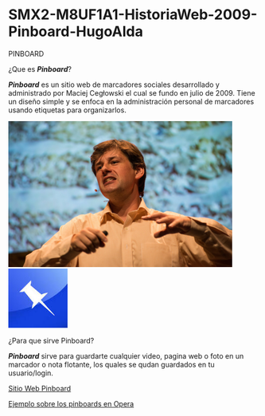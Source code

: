 # SMX2-M8UF1A1-HistoriaWeb-2009-Pinboard-HugoAlda

   PINBOARD

¿Que es _**Pinboard**_?

_**Pinboard**_ es un sitio web de marcadores sociales desarrollado y administrado por Maciej Cegłowski el cual se fundo en julio de 2009. Tiene un diseño simple y se enfoca en la administración personal de marcadores usando etiquetas para organizarlos.

![Maciej Cegłowski](https://github.com/HugoAlda/SMX2-M8UF1A1-HistoriaWeb-2009-Pinboard-HugoAlda/blob/main/450_1000.png) ![Maciej Cegłowski](https://github.com/HugoAlda/SMX2-M8UF1A1-HistoriaWeb-2009-Pinboard-HugoAlda/blob/main/descarga.jpg)

¿Para que sirve Pinboard?

_**Pinboard**_ sirve para guardarte cualquier video, pagina web o foto en un marcador o nota flotante, los quales se qudan guardados en tu usuario/login.

[Sitio Web Pinboard](https://pinboard.in/)

[Ejemplo sobre los pinboards en Opera](https://www.youtube.com/watch?v=R2FbCCCmV9U "Video Explicativo")
